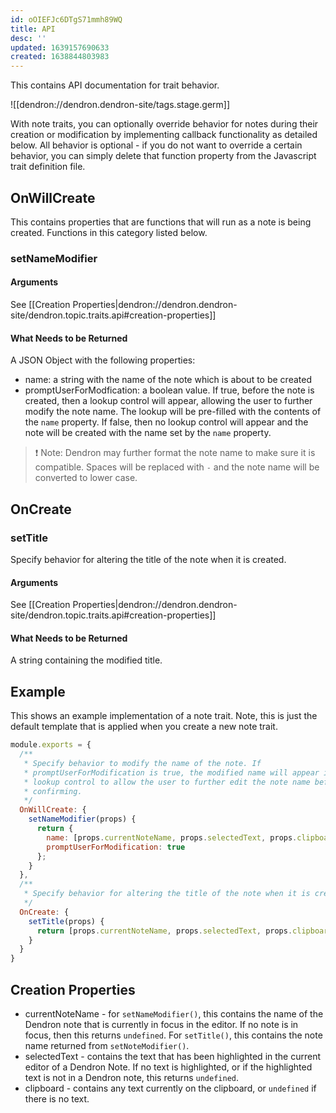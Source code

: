 ```yaml
---
id: oOIEFJc6DTgS71mmh89WQ
title: API
desc: ''
updated: 1639157690633
created: 1638844803983
---
```


This contains API documentation for trait behavior. 

![[dendron://dendron.dendron-site/tags.stage.germ]]

With note traits, you can optionally override behavior for notes during their creation or modification by implementing callback functionality as detailed below. All behavior is optional - if you do not want to override a certain behavior, you can simply delete that function property from the Javascript trait definition file.

## OnWillCreate

This contains properties that are functions that will run as a note is being created. Functions in this category listed below.

### setNameModifier

#### Arguments

See [[Creation Properties|dendron://dendron.dendron-site/dendron.topic.traits.api#creation-properties]]

#### What Needs to be Returned
A JSON Object with the following properties:
- name: a string with the name of the note which is about to be created
- promptUserForModfication: a boolean value. If true, before the note is created, then a lookup control will appear, allowing the user to further modify the note name. The lookup will be pre-filled with the contents of the `name` property. If false, then no lookup control will appear and the note will be created with the name set by the `name` property.

> ❗️ Note: Dendron may further format the note name to make sure it is compatible. Spaces will be replaced with `-` and the note name will be converted to lower case.

## OnCreate

### setTitle

Specify behavior for altering the title of the note when it is created.

#### Arguments

See [[Creation Properties|dendron://dendron.dendron-site/dendron.topic.traits.api#creation-properties]]

#### What Needs to be Returned

A string containing the modified title.


## Example

This shows an example implementation of a note trait. Note, this is just the default template that is applied when you create a new note trait.

```javascript
module.exports = {
  /**
   * Specify behavior to modify the name of the note. If
   * promptUserForModification is true, the modified name will appear in a
   * lookup control to allow the user to further edit the note name before
   * confirming.
   */
  OnWillCreate: {
    setNameModifier(props) {
      return {
        name: [props.currentNoteName, props.selectedText, props.clipboard].join(','),
        promptUserForModification: true
      };
    }
  },
  /**
   * Specify behavior for altering the title of the note when it is created.
   */
  OnCreate: {
    setTitle(props) {
      return [props.currentNoteName, props.selectedText, props.clipboard].join(',');
    }
  }
}
```

## Creation Properties

- currentNoteName - for `setNameModifier()`, this contains the name of the Dendron note that is currently in focus in the editor. If no note is in focus, then this returns `undefined`.  For `setTitle()`, this contains the note name returned from `setNoteModifier()`.
- selectedText - contains the text that has been highlighted in the current editor of a Dendron Note. If no text is highlighted, or if the highlighted text is not in a Dendron note, this returns `undefined`.
- clipboard - contains any text currently on the clipboard, or `undefined` if there is no text.
